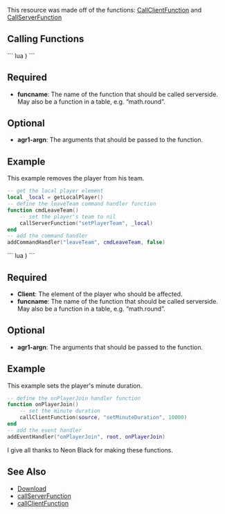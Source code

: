 This resource was made off of the functions: [CallClientFunction](/docs/callclientfunction.md "wikilink") and [CallServerFunction](/CallServerFunction.md "wikilink")

Calling Functions
-----------------

<section name="callSF" class="client" show="true">
``` lua
 ) 
```

Required
========

-   **funcname**: The name of the function that should be called serverside. May also be a function in a table, e.g. “math.round”.

Optional
========

-   **agr1-argn**: The arguments that should be passed to the function.

Example
=======

This example removes the player from his team.

``` lua
-- get the local player element
local _local = getLocalPlayer()
-- define the leaveTeam command handler function
function cmdLeaveTeam()
    -- set the player's team to nil
    callServerFunction("setPlayerTeam", _local)
end
-- add the command handler
addCommandHandler("leaveTeam", cmdLeaveTeam, false)
```

</section>
<section name="callCF" class="server" show="true">
``` lua
 ) 
```

Required
========

-   **Client**: The element of the player who should be affected.
-   **funcname**: The name of the function that should be called serverside. May also be a function in a table, e.g. “math.round”.

Optional
========

-   **agr1-argn**: The arguments that should be passed to the function.

Example
=======

This example sets the player's minute duration.

``` lua
-- define the onPlayerJoin handler function
function onPlayerJoin()
    -- set the minute duration
    callClientFunction(source, "setMinuteDuration", 10000)
end
-- add the event handler
addEventHandler("onPlayerJoin", root, onPlayerJoin)
```

</section>
I give all thanks to Neon Black for making these functions.

See Also
--------

-   [Download](http://community.mtasa.com/index.php?p=resources&s=details&id=4858)
-   [callServerFunction](/docs/callserverfunction.md "wikilink")
-   [callClientFunction](/docs/callclientfunction.md "wikilink")
